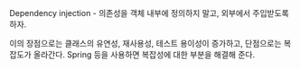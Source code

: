 Dependency injection - 의존성을 객체 내부에 정의하지 말고, 외부에서 주입받도록 하자.

이의 장점으로는 클래스의 유연성, 재사용성, 테스트 용이성이 증가하고, 단점으로는 복잡도가 올라간다. Spring 등을 사용하면 복잡성에 대한 부분을 해결해 준다.
